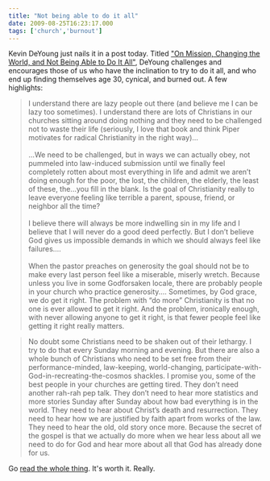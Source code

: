```yaml
---
title: "Not being able to do it all"
date: 2009-08-25T16:23:17.000
tags: ['church','burnout']
---
```


Kevin DeYoung just nails it in a post today. Titled ["On Mission, Changing the World, and Not Being Able to Do It All"](http://www.revkevindeyoung.com/2009/08/on-mission-changing-world-and-not-being.html), DeYoung challenges and encourages those of us who have the inclination to try to do it all, and who end up finding themselves age 30, cynical, and burned out. A few highlights:

> I understand there are lazy people out there (and believe me I can be lazy too sometimes). I understand there are lots of Christians in our churches sitting around doing nothing and they need to be challenged not to waste their life (seriously, I love that book and think Piper motivates for radical Christianity in the right way)...  
> <br/>
> ...We need to be challenged, but in ways we can actually obey, not pummeled into law-induced submission until we finally feel completely rotten about most everything in life and admit we aren’t doing enough for the poor, the lost, the children, the elderly, the least of these, the...you fill in the blank. Is the goal of Christianity really to leave everyone feeling like terrible a parent, spouse, friend, or neighbor all the time?  
> <br/>
> I believe there will always be more indwelling sin in my life and I believe that I will never do a good deed perfectly. But I don’t believe God gives us impossible demands in which we should always feel like failures....  
> <br/>
> When the pastor preaches on generosity the goal should not be to make every last person feel like a miserable, miserly wretch. Because unless you live in some Godforsaken locale, there are probably people in your church who practice generosity.... Sometimes, by God grace, we do get it right. The problem with “do more” Christianity is that no one is ever allowed to get it right. And the problem, ironically enough, with never allowing anyone to get it right, is that fewer people feel like getting it right really matters.

> No doubt some Christians need to be shaken out of their lethargy. I try to do that every Sunday morning and evening. But there are also a whole bunch of Christians who need to be set free from their performance-minded, law-keeping, world-changing, participate-with-God-in-recreating-the-cosmos shackles. I promise you, some of the best people in your churches are getting tired. They don’t need another rah-rah pep talk. They don’t need to hear more statistics and more stories Sunday after Sunday about how bad everything is in the world. They need to hear about Christ’s death and resurrection. They need to hear how we are justified by faith apart from works of the law. They need to hear the old, old story once more. Because the secret of the gospel is that we actually do more when we hear less about all we need to do for God and hear more about all that God has already done for us.

Go [read the whole thing](http://www.revkevindeyoung.com/2009/08/on-mission-changing-world-and-not-being.html). It's worth it. Really.
